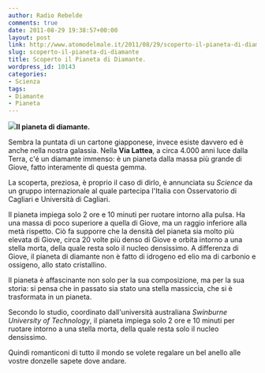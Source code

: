 ```yaml
---
author: Radio Rebelde
comments: true
date: 2011-08-29 19:38:57+00:00
layout: post
link: http://www.atomodelmale.it/2011/08/29/scoperto-il-pianeta-di-diamante/
slug: scoperto-il-pianeta-di-diamante
title: Scoperto il Pianeta di Diamante.
wordpress_id: 10143
categories:
- Scienza
tags:
- Diamante
- Pianeta
---
```


[![](http://www.atomodelmale.it/wp-content/uploads/2011/08/210930644-30c8188f-770b-44ad-990e-67266bab5d62.jpg)](http://www.atomodelmale.it/wp-content/uploads/2011/08/210930644-30c8188f-770b-44ad-990e-67266bab5d62.jpg)**Il pianeta di diamante.**

Sembra la puntata di un cartone giapponese, invece esiste davvero ed è anche nella nostra galassia. Nella **Via Lattea**, a circa 4.000 anni luce dalla Terra, c'é un diamante immenso: è un pianeta dalla massa più grande di Giove, fatto interamente di questa gemma.

La scoperta, preziosa, è proprio il caso di dirlo, è annunciata su _Science_ da un gruppo internazionale al quale partecipa l'Italia con Osservatorio di Cagliari e Università di Cagliari.

Il pianeta impiega solo 2 ore e 10 minuti per ruotare intorno alla pulsa. Ha una massa di poco superiore a quella di Giove, ma un raggio inferiore alla metà rispetto. Ciò fa supporre che la densità del pianeta sia molto più elevata di Giove, circa 20 volte più denso di Giove e orbita intorno a una stella morta, della quale resta solo il nucleo densissimo. A differenza di Giove, il pianeta di diamante non è fatto di idrogeno ed elio ma di carbonio e ossigeno, allo stato cristallino.



Il pianeta è affascinante non solo per la sua composizione, ma per la sua storia: si pensa che in passato sia stato una stella massiccia, che si è trasformata in un pianeta.

Secondo lo studio, coordinato dall'università australiana _Swinburne University of Technology_, il pianeta impiega solo 2 ore e 10 minuti per ruotare intorno a una stella morta, della quale resta solo il nucleo densissimo.

Quindi romanticoni di tutto il mondo se volete regalare un bel anello alle vostre donzelle sapete dove andare.
